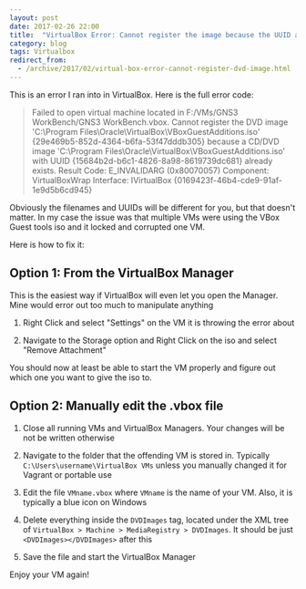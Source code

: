 ```yaml
---
layout: post
date: 2017-02-26 22:00
title:  "VirtualBox Error: Cannot register the image because the UUID already exists"
category: blog
tags: Virtualbox
redirect_from:
  - /archive/2017/02/virtual-box-error-cannot-register-dvd-image.html
---
```

This is an error I ran into in VirtualBox. Here is the full error code:

> Failed to open virtual machine located in F:/VMs/GNS3 WorkBench/GNS3 WorkBench.vbox.
> Cannot register the DVD image
> 'C:\Program Files\Oracle\VirtualBox\VBoxGuestAdditions.iso'
> {29e469b5-852d-4364-b6fa-53f47dddb305} because a CD/DVD image
> 'C:\Program Files\Oracle\VirtualBox\VBoxGuestAdditions.iso' with UUID
> {15684b2d-b6c1-4826-8a98-8619739dc681} already exists.
> Result Code: E_INVALIDARG (0x80070057)
> Component: VirtualBoxWrap Interface:
> IVirtualBox {0169423f-46b4-cde9-91af-1e9d5b6cd945}

Obviously the filenames and UUIDs will be different for you, but that doesn't matter. In my case the issue was that multiple VMs were using the VBox Guest tools iso and it locked and corrupted one VM.

Here is how to fix it:

Option 1: From the VirtualBox Manager
-------------------------------------

This is the easiest way if VirtualBox will even let you open the Manager. Mine would error out too much to manipulate anything

1. Right Click and select "Settings" on the VM it is throwing the error about

2. Navigate to the Storage option and Right Click on the iso and select "Remove Attachment"

You should now at least be able to start the VM properly and figure out which one you want to give the iso to.

Option 2: Manually edit the .vbox file
--------------------------------------

1. Close all running VMs and VirtualBox Managers. Your changes will be not be written otherwise

2. Navigate to the folder that the offending VM is stored in. Typically `C:\Users\username\VirtualBox VMs` unless you manually changed it for Vagrant or portable use

3. Edit the file `VMname.vbox` where `VMname` is the name of your VM. Also, it is typically a blue icon on Windows

4. Delete everything inside the `DVDImages` tag, located under the XML tree of `VirtualBox > Machine > MediaRegistry > DVDImages`. It should be just `<DVDImages></DVDImages>` after this

5. Save the file and start the VirtualBox Manager

Enjoy your VM again!


